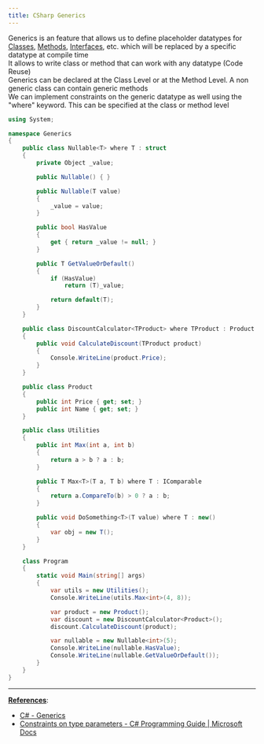 ```yaml
---
title: CSharp Generics
---
```


Generics is an feature that allows us to define placeholder datatypes for [Classes](../Object%20Oriented%20Concepts/CSharp%20Classes.md), [Methods](../Object%20Oriented%20Concepts/CSharp%20Methods.md), [Interfaces](../Object%20Oriented%20Concepts/Interface.md), etc. which will be replaced by a specific datatype at compile time  
It allows to write class or method that can work with any datatype (Code Reuse)  
Generics can be declared at the Class Level or at the Method Level. A non generic class can contain generic methods  
We can implement constraints on the generic datatype as well using the "where" keyword. This can be specified at the class or method level

````csharp
using System;

namespace Generics
{
	public class Nullable<T> where T : struct
	{
		private Object _value;

		public Nullable() { }

		public Nullable(T value)
		{
			_value = value;
		}

		public bool HasValue
		{
			get { return _value != null; }
		}

		public T GetValueOrDefault()
		{
			if (HasValue)
				return (T)_value;

			return default(T);
		}
	}

	public class DiscountCalculator<TProduct> where TProduct : Product
	{
		public void CalculateDiscount(TProduct product)
		{
			Console.WriteLine(product.Price);
		}
	}

	public class Product
	{
		public int Price { get; set; }
		public int Name { get; set; }
	}

	public class Utilities
	{
		public int Max(int a, int b)
		{
			return a > b ? a : b;
		}

		public T Max<T>(T a, T b) where T : IComparable
		{
			return a.CompareTo(b) > 0 ? a : b;
		}

		public void DoSomething<T>(T value) where T : new()
		{
			var obj = new T();
		}
	}

	class Program
	{
		static void Main(string[] args)
		{
			var utils = new Utilities();
			Console.WriteLine(utils.Max<int>(4, 8));

			var product = new Product();
			var discount = new DiscountCalculator<Product>();
			discount.CalculateDiscount(product);

			var nullable = new Nullable<int>(5);
			Console.WriteLine(nullable.HasValue);
			Console.WriteLine(nullable.GetValueOrDefault());
		}
	}
}
````

---

**<u>References</u>**:

* [C# - Generics](https://www.tutorialspoint.com/csharp/csharp_generics.htm)
* [Constraints on type parameters - C# Programming Guide | Microsoft Docs](https://docs.microsoft.com/en-us/dotnet/csharp/programming-guide/generics/constraints-on-type-parameters)